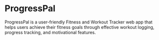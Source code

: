 # ProgressPal
ProgressPal is a user-friendly Fitness and Workout Tracker web app that helps users achieve their fitness goals through effective workout logging, progress tracking, and motivational features.
